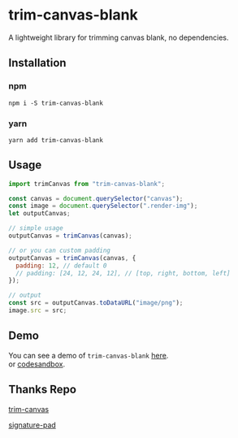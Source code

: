 # trim-canvas-blank

A lightweight library for trimming canvas blank, no dependencies.

## Installation

### npm

`npm i -S trim-canvas-blank`

### yarn

`yarn add trim-canvas-blank`

## Usage

```javascript
import trimCanvas from "trim-canvas-blank";

const canvas = document.querySelector("canvas");
const image = document.querySelector(".render-img");
let outputCanvas;

// simple usage
outputCanvas = trimCanvas(canvas);

// or you can custom padding
outputCanvas = trimCanvas(canvas, {
  padding: 12, // default 0
  // padding: [24, 12, 24, 12], // [top, right, bottom, left]
});

// output
const src = outputCanvas.toDataURL("image/png");
image.src = src;


```

## Demo

You can see a demo of `trim-canvas-blank` [here](https://newsning.github.io/trim-canvas-blank/).  
or [codesandbox](https://codesandbox.io/s/trim-canvas-blank-demo-75gep).

## Thanks Repo

[trim-canvas](https://github.com/agilgur5/trim-canvas)

[signature-pad](https://github.com/szimek/signature_pad)
